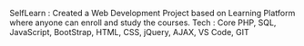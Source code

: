 SelfLearn : Created a Web Development Project based on Learning Platform where anyone can enroll and study the courses. Tech : Core PHP, SQL, JavaScript, BootStrap, HTML, CSS, jQuery, AJAX, VS Code, GIT
